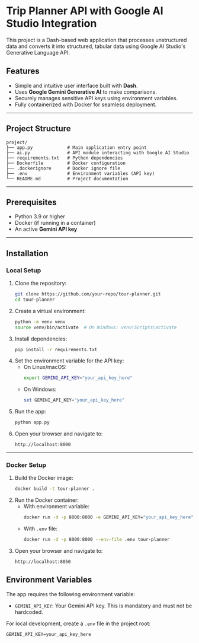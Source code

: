 
# Trip Planner API with Google AI Studio Integration

This project is a Dash-based web application that processes unstructured data and converts it into structured, tabular data using Google AI Studio's Generative Language API.

## Features

- Simple and intuitive user interface built with **Dash**.
- Uses **Google Gemini Generative AI** to make comparisons.
- Securely manages sensitive API keys using environment variables.
- Fully containerized with Docker for seamless deployment.

---

## Project Structure

```
project/
├── app.py             # Main application entry point
├── ai.py              # API module interacting with Google AI Studio
├── requirements.txt   # Python dependencies
├── Dockerfile         # Docker configuration
├── .dockerignore      # Docker ignore file
├── .env               # Environment variables (API key)
└── README.md          # Project documentation
```


---

## Prerequisites

- Python 3.9 or higher
- Docker (if running in a container)
- An active **Gemini API key**

---

## Installation

### Local Setup

1. Clone the repository:
   ```bash
   git clone https://github.com/your-repo/tour-planner.git
   cd tour-planner
   ```
2. Create a virtual environment:
   ```bash
   python -m venv venv
   source venv/bin/activate  # On Windows: venv\Scripts\activate
   ```
3. Install dependencies:
   ```bash
   pip install -r requirements.txt
   ```
4. Set the environment variable for the API key:
   - On Linux/macOS:
     ```bash
     export GEMINI_API_KEY="your_api_key_here"
     ```
   - On Windows:
     ```powershell
     set GEMINI_API_KEY="your_api_key_here"
     ```
5. Run the app:
   ```bash
   python app.py
   ```
6. Open your browser and navigate to:
   ```
   http://localhost:8000
   ```

---

### Docker Setup

1. Build the Docker image:
   ```bash
   docker build -t tour-planner .
   ```
2. Run the Docker container:
   - With environment variable:
     ```bash
     docker run -d -p 8000:8000 -e GEMINI_API_KEY="your_api_key_here" tour-planner
     ```
   - With `.env` file:
     ```bash
     docker run -d -p 8000:8000 --env-file .env tour-planner
     ```
3. Open your browser and navigate to:
   ```
   http://localhost:8050
   ```

## Environment Variables

The app requires the following environment variable:

- `GEMINI_API_KEY`: Your Gemini API key. This is mandatory and must not be hardcoded.

For local development, create a `.env` file in the project root:

```
GEMINI_API_KEY=your_api_key_here
```

